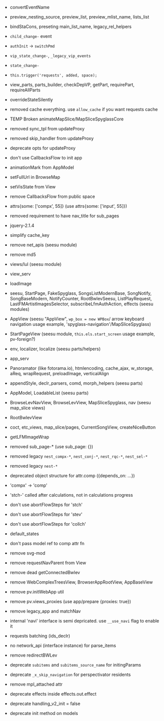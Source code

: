 - convertEventName

- preview_nesting_source, preview_list, preview_mlist_name, lists_list

- bindStaCons, preseting main_list_name, legacy_rel_helpers

- `child_change-` event

- `authInit` -> `switchPmd`

- `vip_state_change-`, `_legacy_vip_events`

- `state_change-`

- `this.trigger('requests', added, space);`

- view_parts, parts_builder, checkDepVP, getPart, requirePart, requireAllParts

- overrideStateSilently

- removed cache everything. use `allow_cache` if you want requests cache

- TEMP Broken animateMapSlice/MapSliceSpyglassCore

- removed sync_tpl from updateProxy

- removed skip_handler from updateProxy

- deprecate opts for updateProxy

- don't use CallbacksFlow to init app

- animationMark from AppModel

- setFullUrl in BrowseMap

- setVisState from View

- remove CallbacksFlow from public space

- attrs{some: ['compx', 55]} (use attrs{some: ['input', 55]})

- removed requirement to have nav_title for sub_pages

- jquery-2.1.4

- simplify cache_key

- remove net_apis (seesu module)

- remove md5

- views/lul (seesu module)

- view_serv

- loadImage

- seesu, StartPage, FakeSpyglass, SongsListModernBase, SongNotify, SongBaseModern, NotifyCounter, RootBwlevSeesu, ListPlayRequest, LastFMArtistImagesSelector, subscribeLfmAuthAction, effects (seesu modules)

- AppView (seesu "AppView", `wp_box = new WPBox`/ arrow keyboard navigation usage example, 'spyglass-navigation'/MapSliceSpyglass)

- StartPageView (seesu module, `this.els.start_screen` usage example, pv-foreign?)

- env, localizer, localize (seesu parts/helpers)

- app_serv

- Panoramator (like fotorama.io), htmlencoding, cache_ajax, w_storage, aReq, wrapRequest, preloadImage, verticalAlign

- appendStyle, declr_parsers, comd, morph_helpers (seesu parts)

- AppModel, LoadableList (seesu parts)

- BrowseLevNavView, BrowseLevView, MapSliceSpyglass, nav (seesu map_slice views)

- RootBwlevView

- coct, etc_views, map_slice/pages, CurrentSongView, createNiceButton

- getLFMImageWrap

- removed sub_page-* (use sub_page: {})

- removed legacy `nest_compx-*`, `nest_conj-*`, `nest_rqc-*`, `nest_sel-*`

- removed legacy `nest-*`

- deprecated object structure for attr.comp ({depends_on: ...})

- 'compx' -> 'comp'

- 'stch-' called after calculations, not in calculations progress

- don't use abortFlowSteps for 'stch'

- don't use abortFlowSteps for 'stev'

- don't use abortFlowSteps for 'collch'

- default_states

- don't pass model ref to comp attr fn

- remove svg-mod

- remove requestNavParent from View

- remove dead getConnectedBwlev

- remove WebComplexTreesView, BrowserAppRootView, AppBaseView

- remove pv.initWebApp util

- remove pv.views_proxies (use app/prepare {proxies: true})

- remove legacy_app and matchNav

- internal 'navi' interface is semi depricated. use `__use_navi` flag to enable it

- requests batching (ids_declr)

- no network_api (interface instance) for parse_items

- remove redirectBWLev

- deprecate `subitems` and `subitems_source_name` for initingParams

- deprecate `_x_skip_navigation` for perspectivator residents

- remove mpl_attached attr

- deprecate effects inside effects.out.effect

- deprecate handling_v2_init = false

- deprecate init method on models
